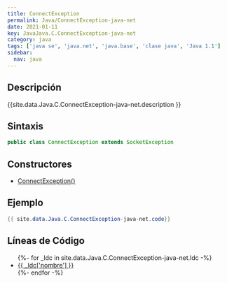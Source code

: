 ```yaml
---
title: ConnectException
permalink: Java/ConnectException-java-net
date: 2021-01-11
key: JavaJava.C.ConnectException-java-net
category: java
tags: ['java se', 'java.net', 'java.base', 'clase java', 'Java 1.1']
sidebar: 
  nav: java
---
```


## Descripción
{{site.data.Java.C.ConnectException-java-net.description }}

## Sintaxis
~~~java
public class ConnectException extends SocketException
~~~

## Constructores
* [ConnectException()](/Java/ConnectException-java-net/ConnectException/)

## Ejemplo
~~~java
{{ site.data.Java.C.ConnectException-java-net.code}}
~~~

## Líneas de Código
<ul>
{%- for _ldc in site.data.Java.C.ConnectException-java-net.ldc -%}
   <li>
       <a href="{{_ldc['url'] }}">{{ _ldc['nombre'] }}</a>
   </li>
{%- endfor -%}
</ul>
